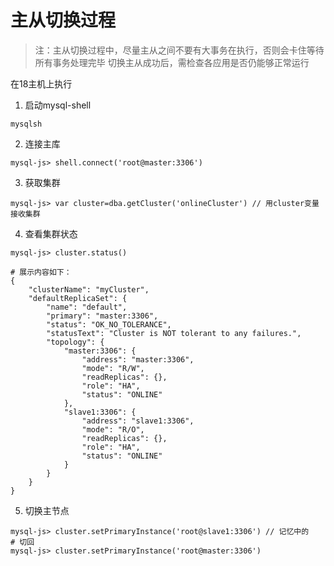 # 主从切换过程

> 注：主从切换过程中，尽量主从之间不要有大事务在执行，否则会卡住等待所有事务处理完毕
> 切换主从成功后，需检查各应用是否仍能够正常运行

在18主机上执行

1. 启动mysql-shell

```shell
mysqlsh
```

2. 连接主库

```shell
mysql-js> shell.connect('root@master:3306')
```

3. 获取集群

```shell
mysql-js> var cluster=dba.getCluster('onlineCluster') // 用cluster变量接收集群
```

4. 查看集群状态

```shell
mysql-js> cluster.status()

# 展示内容如下：
{
    "clusterName": "myCluster",
    "defaultReplicaSet": {
        "name": "default",
        "primary": "master:3306",
        "status": "OK_NO_TOLERANCE",
        "statusText": "Cluster is NOT tolerant to any failures.",
        "topology": {
            "master:3306": {
                "address": "master:3306",
                "mode": "R/W",
                "readReplicas": {},
                "role": "HA",
                "status": "ONLINE"
            },
            "slave1:3306": {
                "address": "slave1:3306",
                "mode": "R/O",
                "readReplicas": {},
                "role": "HA",
                "status": "ONLINE"
            }
        }
    }
}
```

5. 切换主节点

```shell
mysql-js> cluster.setPrimaryInstance('root@slave1:3306') // 记忆中的
# 切回
mysql-js> cluster.setPrimaryInstance('root@master:3306')
```